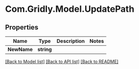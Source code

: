 
# Com.Gridly.Model.UpdatePath

## Properties

Name | Type | Description | Notes
------------ | ------------- | ------------- | -------------
**NewName** | **string** |  | 

[[Back to Model list]](../README.md#documentation-for-models)
[[Back to API list]](../README.md#documentation-for-api-endpoints)
[[Back to README]](../README.md)

